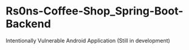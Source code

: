 # Rs0ns-Coffee-Shop_Spring-Boot-Backend

Intentionally Vulnerable Android Application (Still in development)
